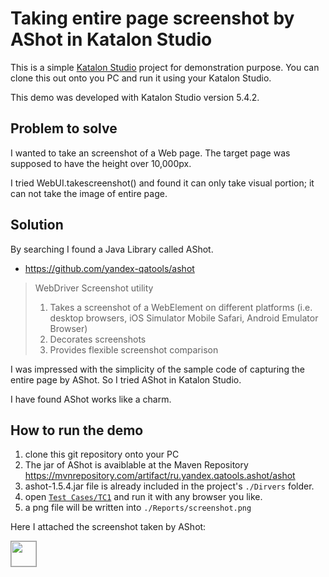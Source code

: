 Taking entire page screenshot by AShot in Katalon Studio
=====================

This is a simple [Katalon Studio](https://www.katalon.com/) project for demonstration purpose. You can clone this out onto you PC and run it using your Katalon Studio.

This demo was developed with Katalon Studio version 5.4.2.

## Problem to solve

I wanted to take an screenshot of a Web page. The target page was supposed to have the height over 10,000px.

I tried WebUI.takescreenshot() and found it can only take visual portion; it can not take the image of entire page.

## Solution

By searching I found a Java Library called AShot.
- https://github.com/yandex-qatools/ashot

>WebDriver Screenshot utility
>1. Takes a screenshot of a WebElement on different platforms (i.e. desktop browsers, iOS Simulator Mobile Safari, Android Emulator Browser)
>2. Decorates screenshots
>3. Provides flexible screenshot comparison

I was impressed with the simplicity of the sample code of capturing the entire page by AShot. So I tried AShot in Katalon Studio.

I have found AShot works like a charm.

## How to run the demo

1. clone this git repository onto your PC
2. The jar of AShot is avaiblable at the Maven Repository https://mvnrepository.com/artifact/ru.yandex.qatools.ashot/ashot
3. ashot-1.5.4.jar file is already included in the project's `./Dirvers` folder.
4. open [`Test Cases/TC1`](https://github.com/kazurayam/EntirePageScreenshotByAShotInKatalonStudio/blob/master/Scripts/TC1/Script1533622426100.groovy) and run it with any browser you like.
5. a png file will be written into `./Reports/screenshot.png`

Here I attached the screenshot taken by AShot:

<img src="https://github.com/kazurayam/EntirePageScreenshotByAShotInKatalonStudio/blob/master/docs/screenshot.png" width="40" style="border: 1px solid #999">
